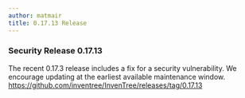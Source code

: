 ```yaml
---
author: matmair
title: 0.17.13 Release
---
```


### Security Release 0.17.13

The recent 0.17.3 release includes a fix for a security vulnerability. We encourage updating at the earliest available maintenance window.
https://github.com/inventree/InvenTree/releases/tag/0.17.13
